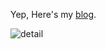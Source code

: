 <!--
**JankinLee/JankinLee** is a ✨ _special_ ✨ repository because its `README.md` (this file) appears on your GitHub profile.

Here are some ideas to get you started:

- 🔭 I’m currently working on ...
- 🌱 I’m currently learning ...
- 👯 I’m looking to collaborate on ...
- 🤔 I’m looking for help with ...
- 💬 Ask me about ...
- 📫 How to reach me: ...
- 😄 Pronouns: ...
- ⚡ Fun fact: ...
-->
Yep, Here's my [blog](https://www.laic.club/).

![detail](https://cdn.jsdelivr.net/gh/JankinLee/PostsCDN@1.4/ACGImages/19.png)
